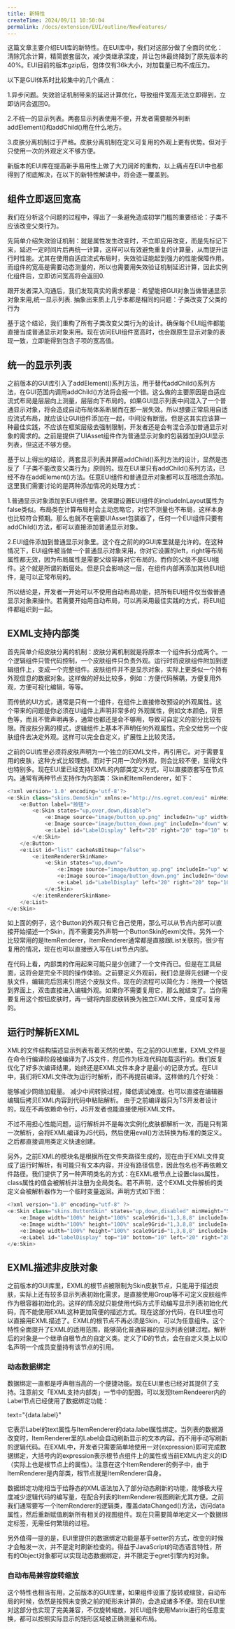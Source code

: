```yaml
---
title: 新特性
createTime: 2024/09/11 10:50:04
permalink: /docs/extension/EUI/outline/NewFeatures/
---
```

这篇文章主要介绍EUI库的新特性。在EUI库中，我们对这部分做了全面的优化：清除冗余计算，精简嵌套层次，减少类继承深度，并让包体最终降到了原先版本的40%。EUI目前的版本gzip后，包体仅有36k大小，对加载量已构不成压力。

以下是GUI体系时比较集中的几个痛点：

1.异步问题。失效验证机制带来的延迟计算优化，导致组件宽高无法立即得到，立即访问会返回0。

2.不统一的显示列表。两套显示列表使用不便，开发者需要额外判断addElement()和addChild()用在什么地方。

3.皮肤分离机制过于严格。皮肤分离机制在定义可复用的外观上更有优势。但对于只使用一次的外观定义不够方便。

新版本的EUI库在提高新手易用性上做了大刀阔斧的重构，以上痛点在EUI中也都得到了彻底解决，在以下的新特性解读中，将会逐一覆盖到。

## 组件立即返回宽高

我们在分析这个问题的过程中，得出了一条避免造成初学门槛的重要结论：子类不应该改变父类行为。

先简单介绍失效验证机制：就是属性发生改变时，不立即应用改变，而是先标记下来，延迟一定时间片后再统一计算，这样可以有效避免重复的计算量，从而提升运行时性能。尤其在使用自适应流式布局时，失效验证能起到强力的性能保障作用。而组件的宽高是需要动态测量的，所以也需要用失效验证机制延迟计算，因此实例化组件后，立即访问宽高将会返回0.

跟开发者深入沟通后，我们发现真实的需求都是：希望能把GUI对象当做普通显示对象来用,统一显示列表. 抽象出来质上几乎本都是相同的问题：子类改变了父类的行为

基于这个结论，我们重构了所有子类改变父类行为的设计。确保每个EUI组件都能直接当成普通显示对象来用。现在访问EUI组件宽高时，也会跟原生显示对象的表现一致，立即能得到包含子项的宽高值。

## 统一的显示列表

之前版本的GUI库引入了addElement()系列方法，用于替代addChild()系列方法，在GUI范围内调用addChild()方法将会报一个错。这么做的主要原因是自适应流式布局是层层向上测量，层层向下布局的。如果GUI显示列表中间混入了一个普通显示对象，将会造成自动布局体系断层而在那一层失效。所以想要正常启用自适应流式布局，就应该让GUI组件添加在一起，中间没有断层。但是这其实应该算一种最佳实践，不应该在框架层级去强制限制，开发者还是会有混合添加普通显示对象的需求的。之前是提供了UIAsset组件作为普通显示对象的包装器加到GUI显示列表，但这还不够方便。

基于以上得出的结论，两套显示列表并屏蔽addChild()系列方法的设计，显然是违反了「子类不能改变父类行为」原则的。现在EUI里只有addChild()系列方法，已经不存在addElement()方法。任意EUI组件和普通显示对象都可以互相混合添加。这里我们需要讨论的是两种添加情况的处理方式：

1.普通显示对象添加到EUI组件里。效果跟设置EUI组件的includeInLayout属性为false类似。布局类在计算布局时会主动忽略它，对它不测量也不布局，这样本身也比较符合预期。那么也就不在需要UIAsset包装器了，任何一个EUI组件只要有addChild()方法，都可以直接添加普通显示对象。

2.EUI组件添加到普通显示对象里。这个在之前的的GUI库里就是允许的。在这种情况下，EUI组件被当做一个普通显示对象来用，你对它设置的left，right等布局属性都无效，因为布局属性是需要父级容器对它布局的。而你的父级不是EUI组件。这个就是所谓的断层处。但是只会影响这一层，在组件内部再添加其他EUI组件，是可以正常布局的。

所以结论是，开发者一开始可以不使用自动布局功能，把所有EUI组件仅当做普通显示对象来操作。若需要开始用自动布局，可以再采用最佳实践的方式，将EUI组件都组织到一起。

## EXML支持内部类

首先简单介绍皮肤分离的机制：皮肤分离机制就是将原本一个组件拆分成两个。一个逻辑组件只管代码控制，一个皮肤组件只负责外观。运行时将皮肤组件附加到逻辑组件上，变成一个完整组件。皮肤组件并不是显示对象，实际上更类似一个持有外观信息的数据对象。这样做的好处比较多，例如：方便代码解耦，方便复用外观，方便可视化编辑，等等。

而传统的UI方式，通常是只有一个组件，在组件上直接修改预设的外观属性。这个带来的问题是你必须在UI组件上声明非常多的 外观属性，例如文本颜色，背景色等，而且不管声明再多，通常也都还是会不够用，导致可自定义的部分比较有限。而皮肤分离的模式，逻辑组件上基本不声明任何外观属性。完全交给另一个皮肤组件去决定外观。这样可以完全自定义，扩展性上比较灵活。

之前的GUI库里必须将皮肤声明为一个独立的EXML文件，再引用它。对于需要复用的皮肤，这种方式比较理想。而对于只用一次的外观，则会比较不便，显得文件也特别多。现在EUI里已经支持EXML的内部类定义方式，可以直接嵌套写在节点内。通常有两种节点支持作为内部类：Skin和ItemRenderer，如下：

~~~ typescript
<?xml version='1.0' encoding='utf-8'?> 
<e:Skin class="skins.DemoSkin" xmlns:e="http://ns.egret.com/eui" minHeight="230" minWidth="470"> 
	<e:Button label="按钮"> 
		<e:Skin states="up,over,down,disable"> 
			<e:Image source="image/button_up.png" includeIn="up" width="100%" height="100%" /> 
			<e:Image source="image/button_down.png" includeIn="down" width="100%" height="100%" /> 
			<e:Label id="LabelDisplay" left="20" right="20" top="10" text="{data.label}" /> 
		</e:Skin> 
	</e:Button> 
	<e:List id="list" cacheAsBitmap="false"> 
		<e:itemRendererSkinName> 
			<e:Skin states="up,down"> 
				<e:Image source="image/button_up.png" includeIn="up" width="100%" height="100%" /> 
				<e:Image source="image/button_down.png" includeIn="down" width="100%" height="100%" /> 
				<e:Label id="LabelDisplay" left="20" right="20" top="10" text="{data.label}" /> 
			</e:Skin> 
		</e:itemRendererSkinName> 
	</e:List> 
</e:Skin>
~~~

如上面的例子，这个Button的外观只有它自己使用，那么可以从节点内部可以直接开始描述一个Skin，而不需要另外声明一个ButtonSkin的exml文件。另外一个比较常用的是ItemRenderer，ItemRenderer通常都是直接跟List关联的，很少有复用的情况，现在也可以直接嵌入写在List节点内部。

在代码上看，内部类的作用起来可能只是少创建了一个文件而已。但是在工具层面，这将会是完全不同的操作体验。之前要定义外观前，我们总是得先创建一个皮肤文件，编辑完后回来引用这个皮肤文件。现在的流程可以简化为：拖拽一个按钮到界面上，双击直接进入编辑外观。如果你不需要复用它，那么就结束了。当你需要复用这个按钮皮肤时，再一键将内部皮肤转换为独立EXML文件，变成可复用的。

## 运行时解析EXML

XML的文件结构描述显示列表有着天然的优势。在之前的GUI库里，EXML文件是在命令行编译阶段被编译为了JS文件，然后作为标准代码加载运行的。我们反复优化了好多次编译结果，始终还是EXML文件本身才是最小的记录方式。在EUI中，我们将EXML文件改为运行时解析，而不再提前编译。这样做的几个好处：

能够减少网络加载量。
减少中间转换过程，降低调试难度。也可以直接在编辑器编辑后拷贝EXML内容到代码中粘贴解析。
由于之前编译器只为TS开发者设计的，现在不再依赖命令行，JS开发者也能直接使用EXML文件。


不过不用担心性能问题，运行解析并不是每次实例化皮肤都解析一次，而是只有第一次解析，会将EXML编译为JS代码，然后使用eval()方法转换为标准的类定义。之后都直接调用类定义快速创建。

另外，之前EXML的模块名是根据所在文件夹路径生成的，现在由于EXML文件变成了运行时解析，有可能只有文本内容，并没有路径信息，因此包名也不再依赖文件路径。我们提供了另一种声明类名的方式：在EXML根节点上设置class属性，class属性的值会被解析并注册为全局类名。若不声明，这个EXML文件解析的类定义会被解析器作为一个临时变量返回。声明方式如下图：

~~~ typescript
<?xml version="1.0" encoding="utf-8" ?> 
<e:Skin class="skins.ButtonSkin" states="up,down,disabled" minHeight="50" minWidth="100" xmlns:e="http://ns.egret.com/eui"> 
	<e:Image width="100%" height="100%" scale9Grid="1,3,8,8" includeIn="up" source="button_up_png" /> 
	<e:Image width="100%" height="100%" scale9Grid="1,3,8,8" includeIn="down" source="button_down_png" /> 
	<e:Image width="100%" height="100%" scale9Grid="1,3,8,8" includeIn="disabled" source="button_disable_png" /> 
	<e:Label id="labelDisplay" top="10" bottom="10" left="20" right="20" verticalCenter="0" horizontalCenter="0"/> 
</e:Skin>
~~~

## EXML描述非皮肤对象


之前版本的GUI库里，EXML的根节点被限制为Skin皮肤节点，只能用于描述皮肤，实际上还有较多显示列表初始化需求，是直接使用Group等不可定义皮肤组件作为根容器初始化的。这样的情况就只能使用代码方式手动编写显示列表初始化代码，而不能使用EXML这种更加简便的描述方式。现在这部分代码，在EUI里也可以直接用EXML描述了。EXML的根节点不再必须是Skin，可以为任意组件。这个特性全面提升了EXML的适用范围，能够简化普通容器的显示列表创建过程。解析后的对象是一个继承自根节点的自定义类。定义了ID的节点，会在自定义类上以ID名声明一个成员变量持有该节点的引用。

### 动态数据绑定

数据绑定一直都是呼声相当高的一个便捷功能。现在EUI里也已经对其提供了支持。注意前文「EXML支持内部类」一节中的配图，可以发现ItemRendeerer内的Label节点已经使用了数据绑定功能：

text="{data.label}"

它表示Label的text属性与ItemRenderer的data.label属性绑定。当列表的数据源改变时，ItemRenderer里的Label会自动刷新显示的文本内容。而不用手动写刷新的逻辑代码。在EXML中，开发者只需要简单地使用一对{expression}即可完成数据绑定，大括号内的expression表示根节点组件上的属性或当前EXML内定义的ID（实际上也是根节点上的属性）。注意在这个ItemRenderer的例子中，由于ItemRenderer是内部类，根节点就是ItemRenderer自身。

数据绑定功能相当于给静态的XML语法加入了部分动态刷新的功能，能够极大程度减少逻辑代码的编写量，在配合列表的ItemRenderer视图刷新尤其方便。之前我们通常要写一个ItemRenderer的逻辑类，覆盖dataChanged()方法，访问data属性，然后重新赋值刷新所有相关的视图组件。现在只需要简单地定义一个数据绑定标签，无需任何繁琐的过程。

另外值得一提的是，EUI里提供的数据绑定功能是基于setter的方式，改变的时候才会触发一次，并不是定时刷新检查的。得益于JavaScript的动态语言特性，所有的Object对象都可以实现动态数据绑定，并不限定于egret引擎内的对象。

### 自动布局兼容旋转缩放

这个特性也相当有用，之前版本的GUI库里，如果组件设置了旋转或缩放，自动布局的时候，依然是按照未变换之前的矩形来计算的，会造成诸多不便。现在EUI里对这部分也实现了完美兼容，不仅旋转缩放，对EUI组件使用Matrix进行的任意变换，都可以按照实际显示的矩形区域被正确测量和布局。


